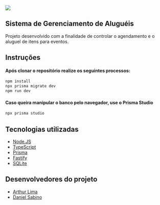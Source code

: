<img src="http://img.shields.io/static/v1?label=STATUS&message=EM%20DESENVOLVIMENTO&color=GREEN&style=for-the-badge"/>

## Sistema de Gerenciamento de Aluguéis
<p>Projeto desenvolvido com a finalidade de controlar o agendamento e o aluguel de itens para eventos.</p>

## Instruções
#### Após clonar o repositório realize os seguintes processos:

```bash
npm install
npx prisma migrate dev
npm run dev
```

#### Caso queira manipular o banco pelo navegador, use o Prisma Studio
```bash
npx prisma studio
```

## Tecnologias utilizadas
- [Node.JS](https://nodejs.org/en/)
- [TypeScript](https://www.typescriptlang.org/)
- [Prisma](https://www.prisma.io/)
- [Fastify](https://www.fastify.io/)
- [SQLite](https://www.sqlite.org/index.html/)

## Desenvolvedores do projeto
- [Arthur Lima](https://github.com/arthur-lima18)
- [Daniel Sabino](https://github.com/D-Sabino)
